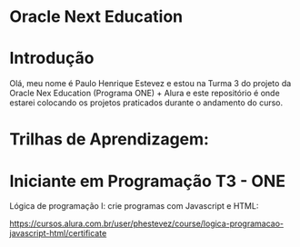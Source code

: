 # Oracle Next Education

# Introdução

Olá, meu nome é Paulo Henrique Estevez e estou na Turma 3 do projeto da Oracle Nex Education (Programa ONE) + Alura e este repositório é onde estarei colocando os projetos praticados durante o andamento do curso.

# Trilhas de Aprendizagem:

# Iniciante em Programação T3 - ONE

Lógica de programação I: crie programas com Javascript e HTML:

https://cursos.alura.com.br/user/phestevez/course/logica-programacao-javascript-html/certificate
